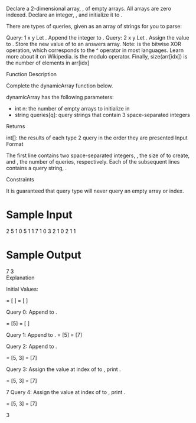 Declare a 2-dimensional array, , of  empty arrays. All arrays are zero indexed.
Declare an integer, , and initialize it to .

There are  types of queries, given as an array of strings for you to parse:

Query: 1 x y
Let .
Append the integer  to .
Query: 2 x y
Let .
Assign the value  to .
Store the new value of  to an answers array.
Note:  is the bitwise XOR operation, which corresponds to the ^ operator in most languages. Learn more about it on Wikipedia.  is the modulo operator.
Finally, size(arr[idx]) is the number of elements in arr[idx]

Function Description

Complete the dynamicArray function below.

dynamicArray has the following parameters:
- int n: the number of empty arrays to initialize in 
- string queries[q]: query strings that contain 3 space-separated integers

Returns

int[]: the results of each type 2 query in the order they are presented
Input Format

The first line contains two space-separated integers, , the size of  to create, and , the number of queries, respectively.
Each of the  subsequent lines contains a query string, .

Constraints

It is guaranteed that query type  will never query an empty array or index.
# Sample Input

2 5
1 0 5
1 1 7
1 0 3
2 1 0
2 1 1 <br>
# Sample Output

7
3 <br>
Explanation

Initial Values:


 = [ ]
 = [ ]

Query 0: Append  to .

 = [5]
 = [ ]

Query 1: Append  to .
 = [5]
 = [7]

Query 2: Append  to .

 = [5, 3]
 = [7]

Query 3: Assign the value at index  of  to , print .

 = [5, 3]
 = [7]

7
Query 4: Assign the value at index  of  to , print .

 = [5, 3]
 = [7]

3
